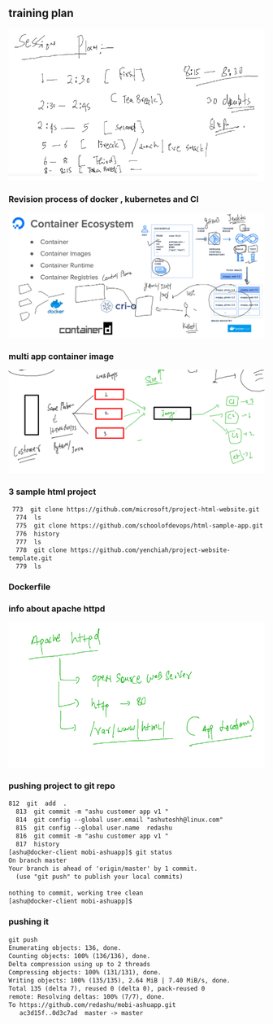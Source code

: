 ## training plan 

<img src="plan.png">

### Revision process of docker , kubernetes and CI 

<img src="rev.png">

### multi app container image 

<img src="multi.png">

### 3 sample html project 

```
 773  git clone https://github.com/microsoft/project-html-website.git
  774  ls
  775  git clone https://github.com/schoolofdevops/html-sample-app.git
  776  history 
  777  ls
  778  git clone https://github.com/yenchiah/project-website-template.git
  779  ls
```

### Dockerfile 

### info about apache httpd 

<img src="httpd.png">

### pushing project to git repo 

```
812  git  add  .
  813  git commit -m "ashu customer app v1 "
  814  git config --global user.email "ashutoshh@linux.com"
  815  git config --global user.name  redashu
  816  git commit -m "ashu customer app v1 "
  817  history 
[ashu@docker-client mobi-ashuapp]$ git status 
On branch master
Your branch is ahead of 'origin/master' by 1 commit.
  (use "git push" to publish your local commits)

nothing to commit, working tree clean
[ashu@docker-client mobi-ashuapp]$ 
```

### pushing it 

```
git push 
Enumerating objects: 136, done.
Counting objects: 100% (136/136), done.
Delta compression using up to 2 threads
Compressing objects: 100% (131/131), done.
Writing objects: 100% (135/135), 2.64 MiB | 7.40 MiB/s, done.
Total 135 (delta 7), reused 0 (delta 0), pack-reused 0
remote: Resolving deltas: 100% (7/7), done.
To https://github.com/redashu/mobi-ashuapp.git
   ac3d15f..0d3c7ad  master -> master
```

